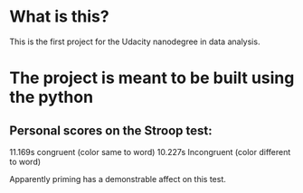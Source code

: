 # What is this?
This is the first project for the Udacity nanodegree in data analysis.  

# The project is meant to be built using the python 

## Personal scores on the Stroop test:
11.169s congruent (color same to word)
10.227s Incongruent (color different to word)

Apparently priming has a demonstrable affect on this test.
